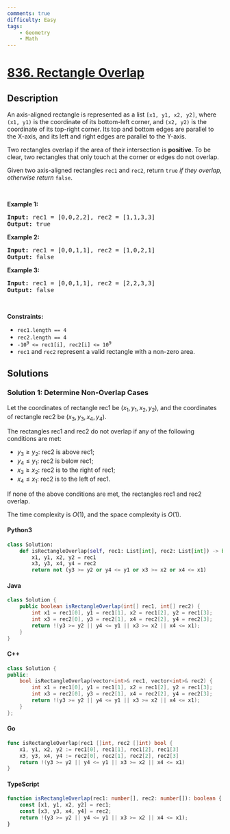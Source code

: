 ```yaml
---
comments: true
difficulty: Easy
tags:
    - Geometry
    - Math
---
```


<!-- problem:start -->

# [836. Rectangle Overlap](https://leetcode.com/problems/rectangle-overlap)

## Description

<!-- description:start -->

<p>An axis-aligned rectangle is represented as a list <code>[x1, y1, x2, y2]</code>, where <code>(x1, y1)</code> is the coordinate of its bottom-left corner, and <code>(x2, y2)</code> is the coordinate of its top-right corner. Its top and bottom edges are parallel to the X-axis, and its left and right edges are parallel to the Y-axis.</p>

<p>Two rectangles overlap if the area of their intersection is <strong>positive</strong>. To be clear, two rectangles that only touch at the corner or edges do not overlap.</p>

<p>Given two axis-aligned rectangles <code>rec1</code> and <code>rec2</code>, return <code>true</code><em> if they overlap, otherwise return </em><code>false</code>.</p>

<p>&nbsp;</p>
<p><strong class="example">Example 1:</strong></p>
<pre><strong>Input:</strong> rec1 = [0,0,2,2], rec2 = [1,1,3,3]
<strong>Output:</strong> true
</pre><p><strong class="example">Example 2:</strong></p>
<pre><strong>Input:</strong> rec1 = [0,0,1,1], rec2 = [1,0,2,1]
<strong>Output:</strong> false
</pre><p><strong class="example">Example 3:</strong></p>
<pre><strong>Input:</strong> rec1 = [0,0,1,1], rec2 = [2,2,3,3]
<strong>Output:</strong> false
</pre>
<p>&nbsp;</p>
<p><strong>Constraints:</strong></p>

<ul>
	<li><code>rec1.length == 4</code></li>
	<li><code>rec2.length == 4</code></li>
	<li><code>-10<sup>9</sup> &lt;= rec1[i], rec2[i] &lt;= 10<sup>9</sup></code></li>
	<li><code>rec1</code> and <code>rec2</code> represent a valid rectangle with a non-zero area.</li>
</ul>

<!-- description:end -->

## Solutions

<!-- solution:start -->

### Solution 1: Determine Non-Overlap Cases

Let the coordinates of rectangle $\text{rec1}$ be $(x_1, y_1, x_2, y_2)$, and the coordinates of rectangle $\text{rec2}$ be $(x_3, y_3, x_4, y_4)$.

The rectangles $\text{rec1}$ and $\text{rec2}$ do not overlap if any of the following conditions are met:

-   $y_3 \geq y_2$: $\text{rec2}$ is above $\text{rec1}$;
-   $y_4 \leq y_1$: $\text{rec2}$ is below $\text{rec1}$;
-   $x_3 \geq x_2$: $\text{rec2}$ is to the right of $\text{rec1}$;
-   $x_4 \leq x_1$: $\text{rec2}$ is to the left of $\text{rec1}$.

If none of the above conditions are met, the rectangles $\text{rec1}$ and $\text{rec2}$ overlap.

The time complexity is $O(1)$, and the space complexity is $O(1)$.

<!-- tabs:start -->

#### Python3

```python
class Solution:
    def isRectangleOverlap(self, rec1: List[int], rec2: List[int]) -> bool:
        x1, y1, x2, y2 = rec1
        x3, y3, x4, y4 = rec2
        return not (y3 >= y2 or y4 <= y1 or x3 >= x2 or x4 <= x1)
```

#### Java

```java
class Solution {
    public boolean isRectangleOverlap(int[] rec1, int[] rec2) {
        int x1 = rec1[0], y1 = rec1[1], x2 = rec1[2], y2 = rec1[3];
        int x3 = rec2[0], y3 = rec2[1], x4 = rec2[2], y4 = rec2[3];
        return !(y3 >= y2 || y4 <= y1 || x3 >= x2 || x4 <= x1);
    }
}
```

#### C++

```cpp
class Solution {
public:
    bool isRectangleOverlap(vector<int>& rec1, vector<int>& rec2) {
        int x1 = rec1[0], y1 = rec1[1], x2 = rec1[2], y2 = rec1[3];
        int x3 = rec2[0], y3 = rec2[1], x4 = rec2[2], y4 = rec2[3];
        return !(y3 >= y2 || y4 <= y1 || x3 >= x2 || x4 <= x1);
    }
};
```

#### Go

```go
func isRectangleOverlap(rec1 []int, rec2 []int) bool {
	x1, y1, x2, y2 := rec1[0], rec1[1], rec1[2], rec1[3]
	x3, y3, x4, y4 := rec2[0], rec2[1], rec2[2], rec2[3]
	return !(y3 >= y2 || y4 <= y1 || x3 >= x2 || x4 <= x1)
}
```

#### TypeScript

```ts
function isRectangleOverlap(rec1: number[], rec2: number[]): boolean {
    const [x1, y1, x2, y2] = rec1;
    const [x3, y3, x4, y4] = rec2;
    return !(y3 >= y2 || y4 <= y1 || x3 >= x2 || x4 <= x1);
}
```

<!-- tabs:end -->

<!-- solution:end -->

<!-- problem:end -->
